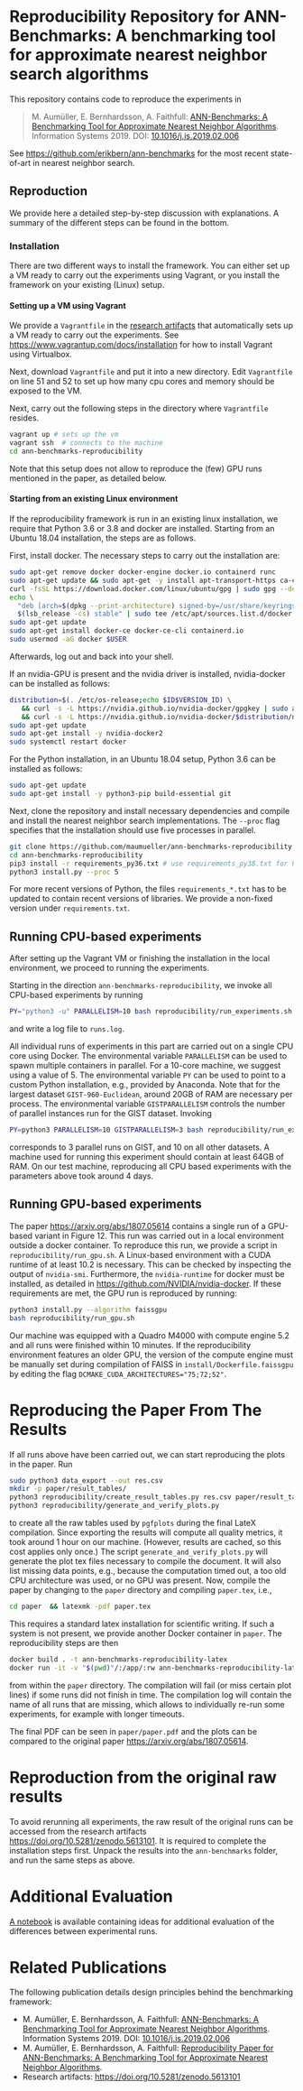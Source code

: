 # Reproducibility Repository for ANN-Benchmarks: A benchmarking tool for approximate nearest neighbor search algorithms

This repository contains code to reproduce the experiments in 

>  M. Aumüller, E. Bernhardsson, A. Faithfull: [ANN-Benchmarks: A Benchmarking Tool for Approximate Nearest Neighbor Algorithms](https://arxiv.org/abs/1807.05614). Information Systems 2019. DOI: [10.1016/j.is.2019.02.006](https://doi.org/10.1016/j.is.2019.02.006) 

See <https://github.com/erikbern/ann-benchmarks> for the most recent state-of-art in nearest neighbor search.

## Reproduction

We provide here a detailed step-by-step discussion with explanations.
A summary of the different steps can be found in the bottom.

### Installation

There are two different ways to install the framework. You can either set up a VM ready to carry out the experiments using Vagrant, or you install the framework on your existing (Linux) setup.

#### Setting up a VM using Vagrant

We provide a `Vagrantfile` in the [research artifacts](https://doi.org/10.5281/zenodo.5613101)  that automatically sets up a VM ready to carry out the experiments.
See  <https://www.vagrantup.com/docs/installation> for how to install Vagrant using Virtualbox.

Next, download `Vagrantfile` and put it into a new directory. 
Edit `Vagrantfile` on line 51 and 52 to set up how many cpu cores and memory should be exposed to the VM.

Next, carry out the following steps in the directory where `Vagrantfile` resides.

```bash
vagrant up # sets up the vm
vagrant ssh  # connects to the machine
cd ann-benchmarks-reproducibility
```

Note that this setup does not allow to reproduce the (few) GPU runs mentioned in the paper, as detailed below.

#### Starting from an existing Linux environment

If the reproducibility framework is run in an existing linux installation,
we require that Python 3.6 or 3.8 and docker are installed. 
Starting from an Ubuntu 18.04 installation, the steps are as follows.

First, install docker. The necessary steps to carry out the installation are:

```bash
sudo apt-get remove docker docker-engine docker.io containerd runc
sudo apt-get update && sudo apt-get -y install apt-transport-https ca-certificates curl gnupg lsb-release
curl -fsSL https://download.docker.com/linux/ubuntu/gpg | sudo gpg --dearmor -o /usr/share/keyrings/docker-archive-keyring.gpg
echo \
  "deb [arch=$(dpkg --print-architecture) signed-by=/usr/share/keyrings/docker-archive-keyring.gpg] https://download.docker.com/linux/ubuntu \
  $(lsb_release -cs) stable" | sudo tee /etc/apt/sources.list.d/docker.list > /dev/null
sudo apt-get update
sudo apt-get install docker-ce docker-ce-cli containerd.io
sudo usermod -aG docker $USER
```
Afterwards, log out and back into your shell.

If an nvidia-GPU is present and the nvidia driver is installed, nvidia-docker can be installed as follows:
```bash
distribution=$(. /etc/os-release;echo $ID$VERSION_ID) \
   && curl -s -L https://nvidia.github.io/nvidia-docker/gpgkey | sudo apt-key add - \
   && curl -s -L https://nvidia.github.io/nvidia-docker/$distribution/nvidia-docker.list | sudo tee /etc/apt/sources.list.d/nvidia-docker.list
sudo apt-get update
sudo apt-get install -y nvidia-docker2
sudo systemctl restart docker
```

For the Python installation, in an Ubuntu 18.04 setup, Python 3.6 can be installed as follows:

```bash
sudo apt-get update 
sudo apt-get install -y python3-pip build-essential git
```

Next, clone the repository and install necessary dependencies and compile 
and install the nearest neighbor search implementations. 
The `--proc` flag specifies that the installation should use five processes in parallel.

```bash
git clone https://github.com/maumueller/ann-benchmarks-reproducibility
cd ann-benchmarks-reproducibility 
pip3 install -r requirements_py36.txt # use requirements_py38.txt for Python 3.8
python3 install.py --proc 5
```

For more recent versions of Python, the files `requirements_*.txt` has to be updated to contain recent versions of libraries. 
We provide a non-fixed version under `requirements.txt`.

Running CPU-based experiments
----------------------------

After setting up the Vagrant VM or finishing the installation in the local environment, we proceed to running the experiments.

Starting in the direction `ann-benchmarks-reproducibility`, we invoke all CPU-based experiments by running 
```bash
PY="python3 -u" PARALLELISM=10 bash reproducibility/run_experiments.sh | tee -a runs.log
```
and write a log file to `runs.log`.

All individual runs of experiments in this part are carried out on a single CPU core using Docker. The environmental variable `PARALLELISM` can be used to spawn multiple containers in parallel. For a 10-core machine, we suggest using a value of 5.
The environmental variable `PY` can be used to point to a custom Python installation, e.g., provided by Anaconda.
Note that for the largest dataset `GIST-960-Euclidean`, around 20GB of RAM are necessary per process.
The environmental variable `GISTPARALLELISM` controls the number of parallel instances run for the GIST dataset. Invoking 

```bash
PY=python3 PARALLELISM=10 GISTPARALLELISM=3 bash reproducibility/run_experiments.sh | tee -a runs.log
```
corresponds to 3 parallel runs on GIST, and 10 on all other datasets. 
A machine used for running this experiment should contain at least 64GB of RAM.
On our test machine, reproducing all CPU based experiments with the parameters above took around 4 days.

Running GPU-based experiments
-----------------------------

The paper <https://arxiv.org/abs/1807.05614> contains a single run of a GPU-based variant in Figure 12. 
This run was carried out in a local environment outside a docker container.
To reproduce this run, we provide a script in `reproducibility/run_gpu.sh`. 
A Linux-based environment with a CUDA runtime of at least 10.2 is necessary.
This can be checked by inspecting the output of `nvidia-smi`.
Furthermore, the `nvidia-runtime` for docker must be installed, as detailed in <https://github.com/NVIDIA/nvidia-docker>.
If these requirements are met, the GPU run is reproduced by running:

```bash
python3 install.py --algorithm faissgpu 
bash reproducibility/run_gpu.sh
```

Our machine was equipped with a Quadro M4000 with compute engine 5.2 and all runs were finished within 10 minutes.
If the reproducibility environment features an older GPU, the version of the compute engine must be manually set during compilation of FAISS in `install/Dockerfile.faissgpu` by editing the flag `DCMAKE_CUDA_ARCHITECTURES="75;72;52"`.


Reproducing the Paper From The Results
======================================

If all runs above have been carried out, we can start reproducing the plots in the paper. 
Run

```bash
sudo python3 data_export --out res.csv
mkdir -p paper/result_tables/
python3 reproducibility/create_result_tables.py res.csv paper/result_tables/
python3 reproducibility/generate_and_verify_plots.py
```

to create all the raw tables used by `pgfplots` during the final LateX compilation.
Since exporting the results will compute all quality metrics, it took around 1 hour on our machine.
(However, results are cached, so this cost applies only once.)
The script `generate_and_verify_plots.py` will generate the plot tex files necessary to compile the document.
It will also list missing data points, e.g., because the computation timed out, a too old CPU architecture was used, or no GPU was present.
Now, compile the paper by changing to the `paper` directory and compiling `paper.tex`, i.e., 

```bash
cd paper  && latexmk -pdf paper.tex
```

This requires a standard latex installation for scientific writing. 
If such a system is not present, we provide another Docker container in `paper`. 
The reproducibility steps are then 

```bash
docker build . -t ann-benchmarks-reproducibility-latex 
docker run -it -v "$(pwd)"/:/app/:rw ann-benchmarks-reproducibility-latex:latest
```

from within the `paper` directory.
The compilation will fail (or miss certain plot lines) if some runs did not finish in time. 
The compilation log will contain the name of all runs that are missing, which allows to individually re-run some experiments, for example with longer timeouts.

The final PDF can be seen in `paper/paper.pdf` and the plots can be compared to the original paper <https://arxiv.org/abs/1807.05614>.

Reproduction from the original raw results
==========================================

To avoid rerunning all experiments, the raw result of the original runs can be accessed from the research artifacts <https://doi.org/10.5281/zenodo.5613101>.
It is required to complete the installation steps first.
Unpack the results into the `ann-benchmarks` folder, and run
the same steps as above. 

Additional Evaluation
=====================

[A notebook](eval.ipynb) is available containing ideas for additional evaluation of the differences between experimental runs.


Related Publications
==================

The following publication details design principles behind the benchmarking framework: 

- M. Aumüller, E. Bernhardsson, A. Faithfull:
[ANN-Benchmarks: A Benchmarking Tool for Approximate Nearest Neighbor Algorithms](https://arxiv.org/abs/1807.05614). Information Systems 2019. DOI: [10.1016/j.is.2019.02.006](https://doi.org/10.1016/j.is.2019.02.006)
- M. Aumüller, E. Bernhardsson, A. Faithfull:
[Reproducibility Paper for ANN-Benchmarks: A Benchmarking Tool for Approximate Nearest Neighbor Algorithms](http://itu.dk/people/maau/additional/ann_benchmarks_reproducibility.pdf). 
- Research artifacts:  <https://doi.org/10.5281/zenodo.5613101>
